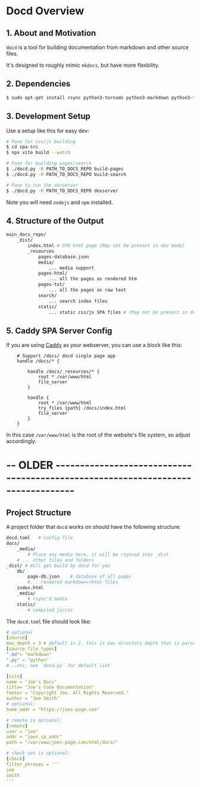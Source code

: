 # Docd Overview

## 1. About and Motivation

`docd` is a tool for building documentation from markdown and other source files.

It's designed to roughly mimic `mkdocs`, but have more flexbility.


## 2. Dependencies

```sh
$ sudo apt-get install rsync python3-tornado python3-markdown python3-toml
```


## 3. Development Setup

Use a setup like this for easy dev:

```sh
# Pane for css/js building
$ cd spa-src
$ npx vite build --watch

# Pane for building pages/search
$ ./docd.py -R PATH_TO_DOCS_REPO build-pages
$ ./docd.py -R PATH_TO_DOCS_REPO build-search

# Pane to run the devserver
$ ./docd.py -R PATH_TO_DOCS_REPO devserver
```

Note you will need `nodejs` and `npm` installed.


## 4. Structure of the Output

```sh
main_docs_repo/
    _dist/
        index.html # SPA html page (May not be present in dev mode)
        _resources
            pages-database.json
            media/
                ... media support
            pages-html/
                ... all the pages as rendered htm
            pages-txt/
                ... all the pages as raw text
            search/
                ... search index files
            static/
                ... static css/js SPA files # (May not be present in dev mode)
```


## 5. Caddy SPA Server Config

If you are using [Caddy](https://caddyserver.com/) as your webserver, you can use a block like this:

```
    # Support /docs/ docd single page app
    handle /docs/* {

        handle /docs/_resources/* {
            root * /var/www/html
            file_server
        }

        handle {
            root * /var/www/html
            try_files {path} /docs/index.html
            file_server
        }
    }
```

In this case `/var/www/html` is the root of the website's file system, so adjust accordingly.



# -- OLDER -------------------------------------------------------------------------------- #


## Project Structure

A project folder that `docd` works on should have the following structure:

```sh
docd.toml   # Config file
docs/
    _media/
        # Place any media here, it will be rsynced into _dist
    # ... other files and folders
_dist/ # Will get build by docd for you
    db/
        page-db.json    # database of all pages
        #... rendered markdown=>html files
    index.html
    _media/
        # rsync'd media
    static/
        # compiled js/css
```

The `docd.toml` file should look like:

```yaml
# optional
[source]
max_depth = 3 # default is 2. this is max directory depth that is parsed
[source.file_types]
".md"= "markdown"
".py" = "python"
#...etc, see `docd.py` for default list

[site]
name = "Joe's Docs"
title= "Joe's Code Documentation"
footer = "Copyright Joe. All Rights Reserved."
author = "Joe Smith"
# optional:
home_addr = "https://joes-page.com"

# remote is optional:
[remote]
user = "joe"
addr = "joes_ip_addr"
path = "/var/www/joes-page.com/html/docs/"

# check set is optional:
[check]
filter_phrases = '''
joe
smith
'''
```

